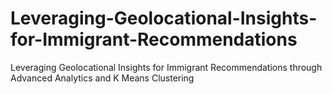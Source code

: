 # Leveraging-Geolocational-Insights-for-Immigrant-Recommendations
Leveraging Geolocational Insights for Immigrant Recommendations through Advanced Analytics and K Means Clustering
